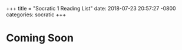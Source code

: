 +++
title =  "Socratic 1 Reading List"
date:   2018-07-23 20:57:27 -0800
categories: socratic
+++


# Coming Soon